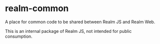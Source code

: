 # realm-common

A place for common code to be shared between Realm JS and Realm Web.

This is an internal package of Realm JS, not intended for public consumption.
